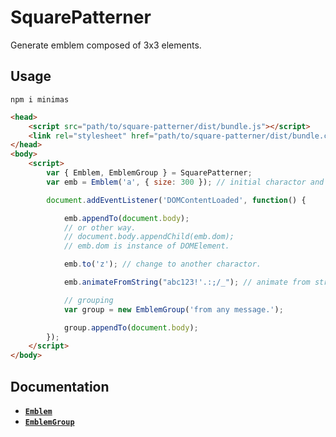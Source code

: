 # SquarePatterner

Generate emblem composed of 3x3 elements.

## Usage

```shell
npm i minimas
```

```html
<head>
    <script src="path/to/square-patterner/dist/bundle.js"></script>
    <link rel="stylesheet" href="path/to/square-patterner/dist/bundle.css">
</head>
<body>
    <script>
        var { Emblem, EmblemGroup } = SquarePatterner;
        var emb = Emblem('a', { size: 300 }); // initial charactor and size in px.

        document.addEventListener('DOMContentLoaded', function() {

            emb.appendTo(document.body);
            // or other way.
            // document.body.appendChild(emb.dom);
            // emb.dom is instance of DOMElement.

            emb.to('z'); // change to another charactor.

            emb.animateFromString("abc123!'.:;/_"); // animate from string.

            // grouping
            var group = new EmblemGroup('from any message.');

            group.appendTo(document.body);
        });
    </script>
</body>
```

## Documentation

- [__`Emblem`__]()
- [__`EmblemGroup`__]()
